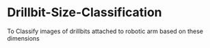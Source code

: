 # Drillbit-Size-Classification
To Classify images of drillbits attached to robotic arm based on these dimensions
